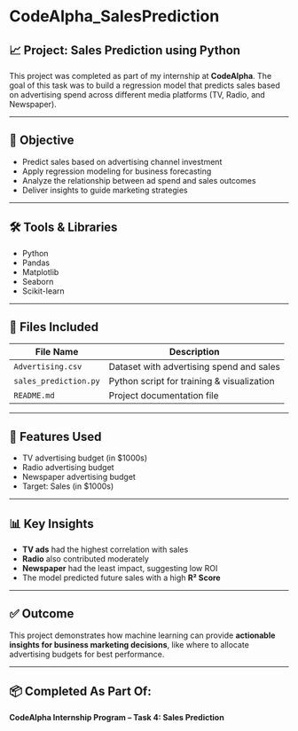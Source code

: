 # CodeAlpha_SalesPrediction

## 📈 Project: Sales Prediction using Python

This project was completed as part of my internship at **CodeAlpha**. The goal of this task was to build a regression model that predicts sales based on advertising spend across different media platforms (TV, Radio, and Newspaper).

---

## 🎯 Objective

- Predict sales based on advertising channel investment
- Apply regression modeling for business forecasting
- Analyze the relationship between ad spend and sales outcomes
- Deliver insights to guide marketing strategies

---

## 🛠 Tools & Libraries

- Python
- Pandas
- Matplotlib
- Seaborn
- Scikit-learn

---

## 📁 Files Included

| File Name            | Description                                 |
|----------------------|---------------------------------------------|
| `Advertising.csv`    | Dataset with advertising spend and sales    |
| `sales_prediction.py`| Python script for training & visualization  |
| `README.md`          | Project documentation file                  |

---

## 🧠 Features Used

- TV advertising budget (in $1000s)
- Radio advertising budget
- Newspaper advertising budget
- Target: Sales (in $1000s)

---

## 📊 Key Insights

- **TV ads** had the highest correlation with sales
- **Radio** also contributed moderately
- **Newspaper** had the least impact, suggesting low ROI
- The model predicted future sales with a high **R² Score**

---

## ✅ Outcome

This project demonstrates how machine learning can provide **actionable insights for business marketing decisions**, like where to allocate advertising budgets for best performance.

---

## 📦 Completed As Part Of:

**CodeAlpha Internship Program – Task 4: Sales Prediction**
